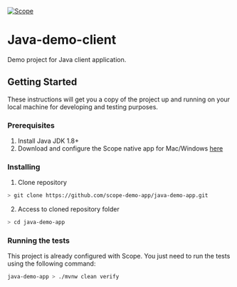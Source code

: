 [![Scope](https://app.scope.dev/api/badge/762ae391-d638-48b2-ba0e-bfe6bf5f99b9/default)](https://app.scope.dev/external/v1/inspect/f0a213f0-b550-4bb0-a651-c1d5b9eff041/762ae391-d638-48b2-ba0e-bfe6bf5f99b9/default)

# Java-demo-client

Demo project for Java client application.

## Getting Started

These instructions will get you a copy of the project up and running on your local machine for developing and testing purposes.

### Prerequisites

1. Install Java JDK 1.8+
2. Download and configure the Scope native app for Mac/Windows [here](https://app.scope.dev/local-dev/instructions)

### Installing

1. Clone repository
```bash
> git clone https://github.com/scope-demo-app/java-demo-app.git
```

2. Access to cloned repository folder
```bash
> cd java-demo-app
```

### Running the tests

This project is already configured with Scope. You just need to run the tests using the following command:

```bash
java-demo-app > ./mvnw clean verify
```